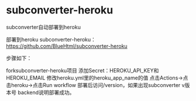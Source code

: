 # subconverter-heroku
subconverter自动部署到heroku

部署到heroku
subconverter-heroku：https://github.com/BlueHtml/subconverter-heroku

步骤如下：

forksubconverter-heroku项目
添加Secret：HEROKU_API_KEY和HEROKU_EMAIL
修改heroku.yml里的heroku_app_name的值
点击Actions->点击heroku->点击Run workflow
部署后访问/version，如果出现subconverter v版本号 backend说明部署成功。

